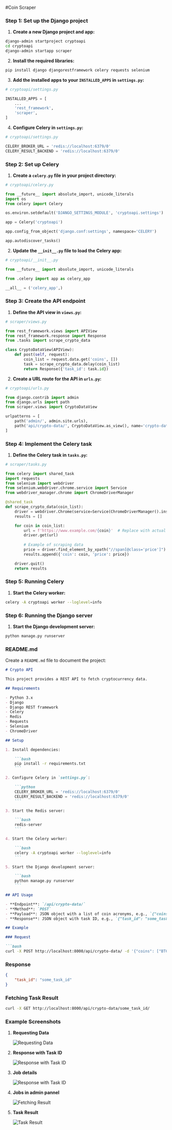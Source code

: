 #Coin Scraper

### Step 1: Set up the Django project

1. **Create a new Django project and app:**

```bash
django-admin startproject cryptoapi
cd cryptoapi
django-admin startapp scraper
```

2. **Install the required libraries:**

```bash
pip install django djangorestframework celery requests selenium
```

3. **Add the installed apps to your `INSTALLED_APPS` in `settings.py`:**

```python
# cryptoapi/settings.py

INSTALLED_APPS = [
    ...
    'rest_framework',
    'scraper',
]
```

4. **Configure Celery in `settings.py`:**

```python
# cryptoapi/settings.py

CELERY_BROKER_URL = 'redis://localhost:6379/0'
CELERY_RESULT_BACKEND = 'redis://localhost:6379/0'
```

### Step 2: Set up Celery

1. **Create a `celery.py` file in your project directory:**

```python
# cryptoapi/celery.py

from __future__ import absolute_import, unicode_literals
import os
from celery import Celery

os.environ.setdefault('DJANGO_SETTINGS_MODULE', 'cryptoapi.settings')

app = Celery('cryptoapi')

app.config_from_object('django.conf:settings', namespace='CELERY')

app.autodiscover_tasks()
```

2. **Update the `__init__.py` file to load the Celery app:**

```python
# cryptoapi/__init__.py

from __future__ import absolute_import, unicode_literals

from .celery import app as celery_app

__all__ = ('celery_app',)
```

### Step 3: Create the API endpoint

1. **Define the API view in `views.py`:**

```python
# scraper/views.py

from rest_framework.views import APIView
from rest_framework.response import Response
from .tasks import scrape_crypto_data

class CryptoDataView(APIView):
    def post(self, request):
        coin_list = request.data.get('coins', [])
        task = scrape_crypto_data.delay(coin_list)
        return Response({'task_id': task.id})
```

2. **Create a URL route for the API in `urls.py`:**

```python
# cryptoapi/urls.py

from django.contrib import admin
from django.urls import path
from scraper.views import CryptoDataView

urlpatterns = [
    path('admin/', admin.site.urls),
    path('api/crypto-data/', CryptoDataView.as_view(), name='crypto-data'),
]
```

### Step 4: Implement the Celery task

1. **Define the Celery task in `tasks.py`:**

```python
# scraper/tasks.py

from celery import shared_task
import requests
from selenium import webdriver
from selenium.webdriver.chrome.service import Service
from webdriver_manager.chrome import ChromeDriverManager

@shared_task
def scrape_crypto_data(coin_list):
    driver = webdriver.Chrome(service=Service(ChromeDriverManager().install()))
    results = []

    for coin in coin_list:
        url = f'https://www.example.com/{coin}'  # Replace with actual URL
        driver.get(url)
        
        # Example of scraping data
        price = driver.find_element_by_xpath("//span[@class='price']").text
        results.append({'coin': coin, 'price': price})

    driver.quit()
    return results
```

### Step 5: Running Celery

1. **Start the Celery worker:**

```bash
celery -A cryptoapi worker --loglevel=info
```

### Step 6: Running the Django server

1. **Start the Django development server:**

```bash
python manage.py runserver
```

### README.md

Create a `README.md` file to document the project:

```markdown
# Crypto API

This project provides a REST API to fetch cryptocurrency data.

## Requirements

- Python 3.x
- Django
- Django REST framework
- Celery
- Redis
- Requests
- Selenium
- ChromeDriver

## Setup

1. Install dependencies:

    ```bash
    pip install -r requirements.txt
    ```

2. Configure Celery in `settings.py`:

    ```python
    CELERY_BROKER_URL = 'redis://localhost:6379/0'
    CELERY_RESULT_BACKEND = 'redis://localhost:6379/0'
    ```

3. Start the Redis server:

    ```bash
    redis-server
    ```

4. Start the Celery worker:

    ```bash
    celery -A cryptoapi worker --loglevel=info
    ```

5. Start the Django development server:

    ```bash
    python manage.py runserver
    ```

## API Usage

- **Endpoint**: `/api/crypto-data/`
- **Method**: `POST`
- **Payload**: JSON object with a list of coin acronyms, e.g., `{"coins": ["BTC", "ETH"]}`
- **Response**: JSON object with task ID, e.g., `{"task_id": "some_task_id"}`

## Example

### Request

```bash
curl -X POST http://localhost:8000/api/crypto-data/ -d '{"coins": ["BTC", "ETH"]}' -H "Content-Type: application/json"
```

### Response

```json
{
    "task_id": "some_task_id"
}
```

### Fetching Task Result

```bash
curl -X GET http://localhost:8000/api/crypto-data/some_task_id/
```

### Example Screenshots

1. **Requesting Data**

    ![Requesting Data](images/requesting_data.png)

2. **Response with Task ID**

    ![Response with Task ID](images/Job_status.png)

3. **Job details**

    ![Response with Task ID](images/Job_details.png)

4. **Jobs in admin pannel**

    ![Fetching Result](images/Jobs_pannel.png)

5. **Task Result**

    ![Task Result](images/Job_output_data.png)

